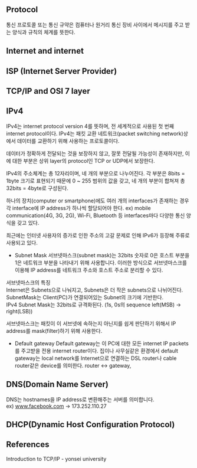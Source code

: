 ## Protocol
통신 프로토콜 또는 통신 규약은 컴퓨터나 원거리 통신 장비 사이에서 메시지를 주고 받는 양식과 규칙의 체계를 뜻한다.

## Internet and internet

## ISP (Internet Server Provider)
 
## TCP/IP and OSI 7 layer

 
## IPv4
IPv4는 internet protocol version 4를 뜻하며, 전 세계적으로 사용된 첫 번째 internet protocol이다. IPv4는 패킷 교환 네트워크(packet switching network)상에서 데이터를 교환하기 위해 사용하는 프로토콜이다.  
  
데이터가 정확하게 전달되는 것을 보장하지 않고, 잘못 전달될 가능성이 존재하지만, 이에 대한 부분은 상위 layer의 protocol인 TCP or UDP에서 보장한다.

IPv4의 주소체계는 총 12자리이며, 네 개의 부분으로 나누어진다. 각 부분은 8bits = 1byte 크기로 표현되기 때문에 0 ~ 255 범위의 값을 갖고, 네 개의 부분이 합쳐져 총 32bits = 4byte로 구성된다.
  
하나의 장치(computer or smartphone)에도 여러 개의 interfaces가 존재하는 경우 각 interface에 IP address가 하나씩 할당되어야 한다. ex) mobile communication(4G, 3G, 2G), Wi-Fi, Bluetooth 등 interfaces마다 다양한 통신 양식을 갖고 있다.

최근에는 인터넷 사용자의 증가로 인한 주소의 고갈 문제로 인해 IPv6가 등장해 주류로 사용되고 있다.

- Subnet Mask
서브넷마스크(subnet mask)는 32bits 숫자로 0은 호스트 부분을 1은 네트워크 부분을 나타내기 위해 사용합니다. 이러한 방식으로 서브넷마스크를 이용해 IP address를 네트워크 주소와 호스트 주소로 분리할 수 있다.
  
서브넷마스크의 특징  
Internet은 Subnets으로 나눠지고, Subnets은 더 작은 subnets으로 나뉘어진다.  
SubnetMask는 Client(PC)가 연결되어있는 Subnet의 크기에 기반한다.  
IPv4 Subnet Mask는 32bits로 규격화된다. (1s, 0s의 sequence left(MSB) -> right(LSB))

서브넷마스크는 패킷이 이 서브넷에 속하는지 아닌지를 쉽게 판단하기 위해서 IP address를 mask(filter)하기 위해 사용한다.

- Default gateway
Default gateway는 이 PC에 대한 모든 internet IP packets를 주고받을 전용 internet router이다. 집이나 사무실같은 환경에서 default gateway는 local network를 Internet으로 연결하는 DSL router나 cable router같은 device를 의미한다.
router <-> gateway, 

## DNS(Domain Name Server)
DNS는 hostnames을 IP address로 변환해주는 서버를 의미합니다.  
ex) www.facebook.com -> 173.252.110.27

## DHCP(Dynamic Host Configuration Protocol)



## References
Introduction to TCP/IP - yonsei university

